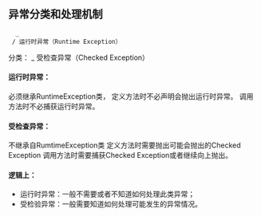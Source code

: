 ## 异常分类和处理机制
      _
     / 运行时异常（Runtime Exception）
分类：
     \_ 受检查异常（Checked Exception）

#### 运行时异常：
必须继承RuntimeException类，
定义方法时不必声明会抛出运行时异常。
调用方法时不必捕获运行时异常。

#### 受检查异常：
不继承自RumtimeException类
定义方法时需要抛出可能会抛出的Checked Exception
调用方法时需要捕获Checked Exception或者继续向上抛出。

#### 逻辑上：
- 运行时异常：一般不需要或者不知道如何处理此类异常；
- 受检验异常：一般需要知道如何处理可能发生的异常情况。